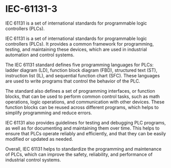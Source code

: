 # IEC-61131-3
IEC 61131 is a set of international standards for programmable logic controllers (PLCs). 

IEC 61131 is a set of international standards for programmable logic controllers (PLCs). It provides a common framework for programming, testing, and maintaining these devices, which are used in industrial automation and control systems.

The IEC 61131 standard defines five programming languages for PLCs: ladder diagram (LD), function block diagram (FBD), structured text (ST), instruction list (IL), and sequential function chart (SFC). These languages are used to write programs that control the behavior of the PLC.

The standard also defines a set of programming interfaces, or function blocks, that can be used to perform common control tasks, such as math operations, logic operations, and communication with other devices. These function blocks can be reused across different programs, which helps to simplify programming and reduce errors.

IEC 61131 also provides guidelines for testing and debugging PLC programs, as well as for documenting and maintaining them over time. This helps to ensure that PLCs operate reliably and efficiently, and that they can be easily modified or updated as needed.

Overall, IEC 61131 helps to standardize the programming and maintenance of PLCs, which can improve the safety, reliability, and performance of industrial control systems.
